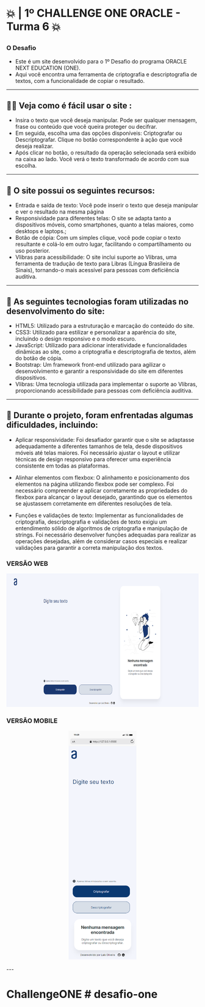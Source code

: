 <h1>

<br>💥 | 1º CHALLENGE ONE ORACLE - Turma 6 💥

</h1>
  <h3> O Desafio </h3> 
  
 - Este é um site desenvolvido para o 1º Desafio do programa ORACLE NEXT EDUCATION (ONE).
 - Aqui você encontra uma ferramenta de criptografia e descriptografia de textos, com a funcionalidade de copiar o resultado.

---

## 🙆‍♀️ Veja como é fácil usar o site :

<ul>
  <li> Insira o texto que você deseja manipular. Pode ser qualquer mensagem, frase ou conteúdo que você queira proteger ou decifrar.</li>
  <li> Em seguida, escolha uma das opções disponíveis: Criptografar ou Descriptografar. Clique no botão correspondente à ação que você deseja realizar.</li>
  <li> Após clicar no botão, o resultado da operação selecionada será exibido na caixa ao lado. Você verá o texto transformado de acordo com sua escolha.</li>
</ul>

---

## 💅 O site possui os seguintes recursos:

<ul>
  <li> Entrada e saída de texto: Você pode inserir o texto que deseja manipular e ver o resultado na mesma página</li>
  <li>Responsividade para diferentes telas: O site se adapta tanto a dispositivos móveis, como smartphones, quanto a telas maiores, como desktops e laptops.;</li>
  <li> Botão de cópia: Com um simples clique, você pode copiar o texto resultante e colá-lo em outro lugar, facilitando o compartilhamento ou uso posterior.</li>
  <li>Vlibras para acessibilidade: O site inclui suporte ao Vlibras, uma ferramenta de tradução de texto para Libras (Língua Brasileira de Sinais), tornando-o mais acessível para pessoas com deficiência auditiva.</li>
</ul>

---

## 💾 As seguintes tecnologias foram utilizadas no desenvolvimento do site:

- HTML5: Utilizado para a estruturação e marcação do conteúdo do site.
- CSS3: Utilizado para estilizar e personalizar a aparência do site, incluindo o design responsivo e o modo escuro.
- JavaScript: Utilizado para adicionar interatividade e funcionalidades dinâmicas ao site, como a criptografia e descriptografia de textos, além do botão de cópia.
- Bootstrap: Um framework front-end utilizado para agilizar o desenvolvimento e garantir a responsividade do site em diferentes dispositivos.
- Vlibras: Uma tecnologia utilizada para implementar o suporte ao Vlibras, proporcionando acessibilidade para pessoas com deficiência auditiva.

---

## 👀 Durante o projeto, foram enfrentadas algumas dificuldades, incluindo:

- Aplicar responsividade: Foi desafiador garantir que o site se adaptasse adequadamente a diferentes tamanhos de tela, desde dispositivos móveis até telas maiores. Foi necessário ajustar o layout e utilizar técnicas de design responsivo para oferecer uma experiência consistente em todas as plataformas.

- Alinhar elementos com flexbox: O alinhamento e posicionamento dos elementos na página utilizando flexbox pode ser complexo. Foi necessário compreender e aplicar corretamente as propriedades do flexbox para alcançar o layout desejado, garantindo que os elementos se ajustassem corretamente em diferentes resoluções de tela.

- Funções e validações de texto: Implementar as funcionalidades de criptografia, descriptografia e validações de texto exigiu um entendimento sólido de algoritmos de criptografia e manipulação de strings. Foi necessário desenvolver funções adequadas para realizar as operações desejadas, além de considerar casos especiais e realizar validações para garantir a correta manipulação dos textos.

<h3 align="left">VERSÃO WEB</h3>
<p align="left">
  <img height="350px" src="./assets/img/web.png" />
</p>

<h3>VERSÃO MOBILE</h3>

<p align="center">
  <img height="600px" src="./assets/img/mobile.png" />
</p>
---

# ChallengeONE # desafio-one
